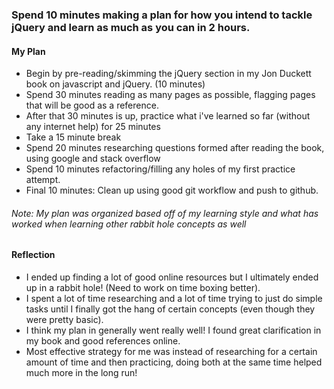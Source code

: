 ### Spend 10 minutes making a plan for how you intend to tackle jQuery and learn as much as you can in 2 hours.

#### My Plan
  * Begin by pre-reading/skimming the jQuery section in my Jon Duckett book on javascript and jQuery. (10 minutes)
  * Spend 30 minutes reading as many pages as possible, flagging pages that will be good as a reference.
  * After that 30 minutes is up, practice what i've learned so far (without any internet help) for 25 minutes
  * Take a 15 minute break
  * Spend 20 minutes researching questions formed after reading the book, using google and stack overflow
  * Spend 10 minutes refactoring/filling any holes of my first practice attempt.
  * Final 10 minutes: Clean up using good git workflow and push to github.

  ###### Note: My plan was organized based off of my learning style and what has worked when learning other rabbit hole concepts as well

#### Reflection
  * I ended up finding a lot of good online resources but I ultimately ended up in a rabbit hole! (Need to work on time boxing better).
  * I spent a lot of time researching and a lot of time trying to just do simple tasks until I finally got the hang of certain concepts (even though they were pretty basic).
  * I think my plan in generally went really well! I found great clarification in my book and good references online.
  * Most effective strategy for me was instead of researching for a certain amount of time and then practicing, doing both at the same time helped much more in the long run!
